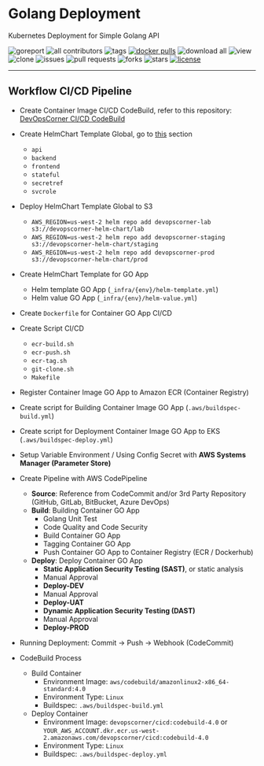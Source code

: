 # Golang Deployment

Kubernetes Deployment for Simple Golang API

![goreport](https://goreportcard.com/badge/github.com/devopscorner/golang-deployment/src)
![all contributors](https://img.shields.io/github/contributors/devopscorner/golang-deployment)
![tags](https://img.shields.io/github/v/tag/devopscorner/golang-deployment?sort=semver)
[![docker pulls](https://img.shields.io/docker/pulls/devopscorner/bookstore.svg)](https://hub.docker.com/r/devopscorner/bookstore/)
![download all](https://img.shields.io/github/downloads/devopscorner/golang-deployment/total.svg)
![view](https://views.whatilearened.today/views/github/devopscorner/golang-deployment.svg)
![clone](https://img.shields.io/badge/dynamic/json?color=success&label=clone&query=count&url=https://github.com/devopscorner/golang-deployment/blob/master/clone.json?raw=True&logo=github)
![issues](https://img.shields.io/github/issues/devopscorner/golang-deployment)
![pull requests](https://img.shields.io/github/issues-pr/devopscorner/golang-deployment)
![forks](https://img.shields.io/github/forks/devopscorner/golang-deployment)
![stars](https://img.shields.io/github/stars/devopscorner/golang-deployment)
[![license](https://img.shields.io/github/license/devopscorner/golang-deployment)](https://img.shields.io/github/license/devopscorner/golang-deployment)

---

## Workflow CI/CD Pipeline

- Create Container Image CI/CD CodeBuild, refer to this repository: [DevOpsCorner CI/CD CodeBuild](https://github.com/devopscorner/devopscorner-container/tree/main/compose/docker/cicd-codebuild)

- Create HelmChart Template Global, go to [this](https://github.com/devopscorner/devopscorner-helm) section
  - `api`
  - `backend`
  - `frontend`
  - `stateful`
  - `secretref`
  - `svcrole`
- Deploy HelmChart Template Global to S3
  - `AWS_REGION=us-west-2 helm repo add devopscorner-lab s3://devopscorner-helm-chart/lab`
  - `AWS_REGION=us-west-2 helm repo add devopscorner-staging s3://devopscorner-helm-chart/staging`
  - `AWS_REGION=us-west-2 helm repo add devopscorner-prod s3://devopscorner-helm-chart/prod`
- Create HelmChart Template for GO App
  - Helm template GO App (`_infra/{env}/helm-template.yml`)
  - Helm value GO App (`_infra/{env}/helm-value.yml`)

- Create `Dockerfile` for Container GO App CI/CD
- Create Script CI/CD
  - `ecr-build.sh`
  - `ecr-push.sh`
  - `ecr-tag.sh`
  - `git-clone.sh`
  - `Makefile`

- Register Container Image GO App to Amazon ECR (Container Registry)
- Create script for Building Container Image GO App (`.aws/buildspec-build.yml`)
- Create script for Deployment Container Image GO App to EKS (`.aws/buildspec-deploy.yml`)
- Setup Variable Environment / Using Config Secret with **AWS Systems Manager (Parameter Store)**

- Create Pipeline with AWS CodePipeline
  - **Source**: Reference from CodeCommit and/or 3rd Party Repository (GitHub, GitLab, BitBucket, Azure DevOps)
  - **Build**: Building Container GO App
    - Golang Unit Test
    - Code Quality and Code Security
    - Build Container GO App
    - Tagging Container GO App
    - Push Container GO App to Container Registry (ECR / Dockerhub)
  - **Deploy**: Deploy Container GO App
    - **Static Application Security Testing (SAST)**, or static analysis
    - Manual Approval
    - **Deploy-DEV**
    - Manual Approval
    - **Deploy-UAT**
    - **Dynamic Application Security Testing (DAST)**
    - Manual Approval
    - **Deploy-PROD**

- Running Deployment: Commit -> Push -> Webhook (CodeCommit)

- CodeBuild Process
  - Build Container
    - Environment Image: `aws/codebuild/amazonlinux2-x86_64-standard:4.0`
    - Environment Type: `Linux`
    - Buildspec: `.aws/buildspec-build.yml`
  - Deploy Container
    - Environment Image: `devopscorner/cicd:codebuild-4.0` or `YOUR_AWS_ACCOUNT.dkr.ecr.us-west-2.amazonaws.com/devopscorner/cicd:codebuild-4.0`
    - Environment Type: `Linux`
    - Buildspec: `.aws/buildspec-deploy.yml`
